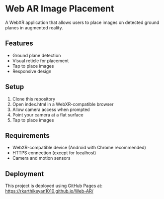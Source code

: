 # Web AR Image Placement

A WebXR application that allows users to place images on detected ground planes in augmented reality.

## Features
- Ground plane detection
- Visual reticle for placement
- Tap to place images
- Responsive design

## Setup
1. Clone this repository
2. Open index.html in a WebXR-compatible browser
3. Allow camera access when prompted
4. Point your camera at a flat surface
5. Tap to place images

## Requirements
- WebXR-compatible device (Android with Chrome recommended)
- HTTPS connection (except for localhost)
- Camera and motion sensors

## Deployment
This project is deployed using GitHub Pages at: https://rkarthikeyan1010.github.io/Web-AR/ 